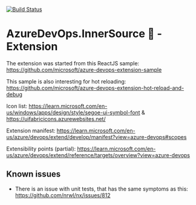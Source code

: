 [![Build Status](https://dev.azure.com/gabrielbourgault/Kiosoft/_apis/build/status%2Fdizco.AzureDevOps.InnerSource%20Extension?branchName=master)](https://dev.azure.com/gabrielbourgault/Kiosoft/_build/latest?definitionId=23&branchName=master)

# AzureDevOps.InnerSource :star2: - Extension

The extension was started from this ReactJS sample: https://github.com/microsoft/azure-devops-extension-sample

This sample is also interesting for hot reloading: https://github.com/microsoft/azure-devops-extension-hot-reload-and-debug

Icon list: https://learn.microsoft.com/en-us/windows/apps/design/style/segoe-ui-symbol-font & https://uifabricicons.azurewebsites.net/

Extension manifest: https://learn.microsoft.com/en-us/azure/devops/extend/develop/manifest?view=azure-devops#scopes

Extensibility points (partial): https://learn.microsoft.com/en-us/azure/devops/extend/reference/targets/overview?view=azure-devops

## Known issues
- There is an issue with unit tests, that has the same symptoms as this: https://github.com/nrwl/nx/issues/812
